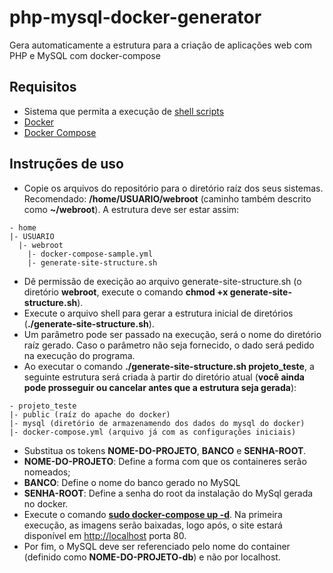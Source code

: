 # php-mysql-docker-generator
Gera automaticamente a estrutura para a criação de aplicações web com PHP e MySQL com docker-compose

## Requisitos
 * Sistema que permita a execução de [shell scripts](https://pt.wikipedia.org/wiki/Shell_script)
 * [Docker](https://www.docker.com/)
 * [Docker Compose](https://docs.docker.com/compose/)

## Instruções de uso
 * Copie os arquivos do repositório para o diretório raíz dos seus sistemas. Recomendado: **/home/USUARIO/webroot** (caminho também descrito como **~/webroot**).
 A estrutura deve ser estar assim:
 ```
 - home
 |- USUARIO
   |- webroot
     |- docker-compose-sample.yml
     |- generate-site-structure.sh
 ```
 * Dê permissão de execição ao arquivo generate-site-structure.sh (o diretório **webroot**, execute o comando **chmod +x generate-site-structure.sh**).
 * Execute o arquivo shell para gerar a estrutura inicial de diretórios (**./generate-site-structure.sh**).
  * Um parâmetro pode ser passado na execução, será o nome do diretório raíz gerado. Caso o parâmetro não seja fornecido, o dado será pedido na execução do programa.
  * Ao executar o comando **./generate-site-structure.sh projeto_teste**, a seguinte estrutura será criada à partir do diretório atual (**você ainda pode prosseguir ou cancelar antes que a estrutura seja gerada**):
  ```
  - projeto_teste
  |- public (raíz do apache do docker)
  |- mysql (diretório de armazenamendo dos dados do mysql do docker)
  |- docker-compose.yml (arquivo já com as configurações iniciais)
  ```
 * Substitua os tokens **NOME-DO-PROJETO**, **BANCO** e **SENHA-ROOT**.
  * **NOME-DO-PROJETO**: Define a forma com que os containeres serão nomeados;
  * **BANCO**: Define o nome do banco gerado no MySQL
  * **SENHA-ROOT**: Define a senha do root da instalação do MySql gerada no docker.
 * Execute o comando **[sudo docker-compose up -d](https://docs.docker.com/compose/reference/up/)**. Na primeira execução, as imagens serão baixadas, logo após, o site estará disponível em [http://localhost](http://localhost) porta 80.
 * Por fim, o MySQL deve ser referenciado pelo nome do container (definido como **NOME-DO-PROJETO-db**) e não por localhost.
